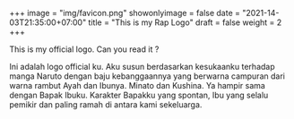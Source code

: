 +++
image = "img/favicon.png"
showonlyimage = false
date = "2021-14-03T21:35:00+07:00"
title = "This is my Rap Logo"
draft = false
weight = 2
+++

This is my official logo. Can you read it ?

<!--more-->

Ini adalah logo official ku. Aku susun berdasarkan kesukaanku terhadap manga Naruto dengan baju kebanggaannya yang berwarna campuran dari warna rambut Ayah dan Ibunya. Minato dan Kushina. Ya hampir sama dengan Bapak Ibuku. Karakter Bapakku yang spontan, Ibu yang selalu pemikir dan paling ramah di antara kami sekeluarga.
